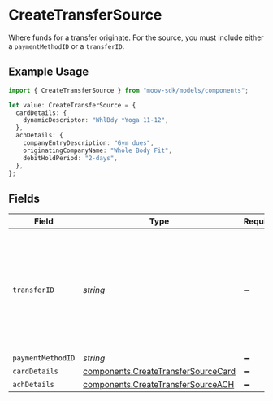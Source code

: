 # CreateTransferSource

Where funds for a transfer originate. For the source, you must include either a `paymentMethodID` or a `transferID`.

## Example Usage

```typescript
import { CreateTransferSource } from "moov-sdk/models/components";

let value: CreateTransferSource = {
  cardDetails: {
    dynamicDescriptor: "WhlBdy *Yoga 11-12",
  },
  achDetails: {
    companyEntryDescription: "Gym dues",
    originatingCompanyName: "Whole Body Fit",
    debitHoldPeriod: "2-days",
  },
};
```

## Fields

| Field                                                                                                                                                                   | Type                                                                                                                                                                    | Required                                                                                                                                                                | Description                                                                                                                                                             |
| ----------------------------------------------------------------------------------------------------------------------------------------------------------------------- | ----------------------------------------------------------------------------------------------------------------------------------------------------------------------- | ----------------------------------------------------------------------------------------------------------------------------------------------------------------------- | ----------------------------------------------------------------------------------------------------------------------------------------------------------------------- |
| `transferID`                                                                                                                                                            | *string*                                                                                                                                                                | :heavy_minus_sign:                                                                                                                                                      | A `transferID` is used to create a [transfer group](https://docs.moov.io/guides/money-movement/transfer-groups/), <br/>associating the new transfer with a parent transfer. |
| `paymentMethodID`                                                                                                                                                       | *string*                                                                                                                                                                | :heavy_minus_sign:                                                                                                                                                      | N/A                                                                                                                                                                     |
| `cardDetails`                                                                                                                                                           | [components.CreateTransferSourceCard](../../models/components/createtransfersourcecard.md)                                                                              | :heavy_minus_sign:                                                                                                                                                      | N/A                                                                                                                                                                     |
| `achDetails`                                                                                                                                                            | [components.CreateTransferSourceACH](../../models/components/createtransfersourceach.md)                                                                                | :heavy_minus_sign:                                                                                                                                                      | N/A                                                                                                                                                                     |